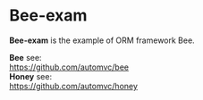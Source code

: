 Bee-exam
=========
**Bee-exam** is the example of ORM framework Bee.   

**Bee** see:  
https://github.com/automvc/bee  
**Honey** see:  
https://github.com/automvc/honey  
